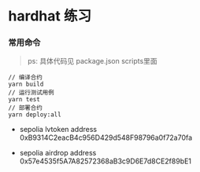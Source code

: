 # hardhat 练习

### 常用命令
> ps: 具体代码见 package.json scripts里面

```shell
// 编译合约
yarn build
// 运行测试用例
yarn test
// 部署合约
yarn deploy:all
```


- sepolia lvtoken address 0xB9314C2eacB4c956D429d548F98796a0f72a70fa

- sepolia airdrop address 0x57e4535f5A7A82572368aB3c9D6E7d8CE2f89bE1
